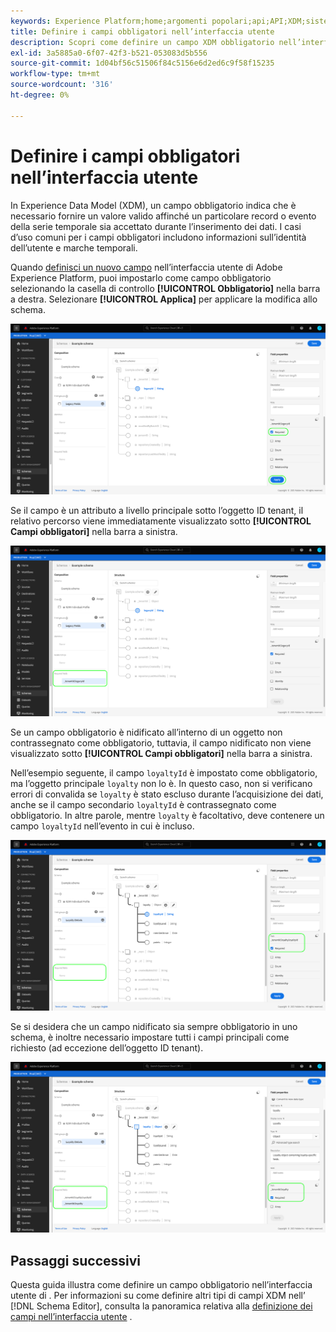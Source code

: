 ```yaml
---
keywords: Experience Platform;home;argomenti popolari;api;API;XDM;sistema XDM;modello dati esperienza;modello dati;ui;workspace;obbligatorio;campo;
title: Definire i campi obbligatori nell’interfaccia utente
description: Scopri come definire un campo XDM obbligatorio nell’interfaccia utente di Experience Platform.
exl-id: 3a5885a0-6f07-42f3-b521-053083d5b556
source-git-commit: 1d04bf56c51506f84c5156e6d2ed6c9f58f15235
workflow-type: tm+mt
source-wordcount: '316'
ht-degree: 0%

---
```


# Definire i campi obbligatori nell’interfaccia utente

In Experience Data Model (XDM), un campo obbligatorio indica che è necessario fornire un valore valido affinché un particolare record o evento della serie temporale sia accettato durante l’inserimento dei dati. I casi d’uso comuni per i campi obbligatori includono informazioni sull’identità dell’utente e marche temporali.

Quando [definisci un nuovo campo](./overview.md#define) nell’interfaccia utente di Adobe Experience Platform, puoi impostarlo come campo obbligatorio selezionando la casella di controllo **[!UICONTROL Obbligatorio]** nella barra a destra. Selezionare **[!UICONTROL Applica]** per applicare la modifica allo schema.

![Casella di controllo obbligatoria](../../images/ui/fields/required/root.png)

Se il campo è un attributo a livello principale sotto l’oggetto ID tenant, il relativo percorso viene immediatamente visualizzato sotto **[!UICONTROL Campi obbligatori]** nella barra a sinistra.

![Campo obbligatorio a livello di radice](../../images/ui/fields/required/applied.png)

Se un campo obbligatorio è nidificato all’interno di un oggetto non contrassegnato come obbligatorio, tuttavia, il campo nidificato non viene visualizzato sotto **[!UICONTROL Campi obbligatori]** nella barra a sinistra.

Nell’esempio seguente, il campo `loyaltyId` è impostato come obbligatorio, ma l’oggetto principale `loyalty` non lo è. In questo caso, non si verificano errori di convalida se `loyalty` è stato escluso durante l’acquisizione dei dati, anche se il campo secondario `loyaltyId` è contrassegnato come obbligatorio. In altre parole, mentre `loyalty` è facoltativo, deve contenere un campo `loyaltyId` nell’evento in cui è incluso.

![Campo obbligatorio nidificato](../../images/ui/fields/required/nested.png)

Se si desidera che un campo nidificato sia sempre obbligatorio in uno schema, è inoltre necessario impostare tutti i campi principali come richiesto (ad eccezione dell’oggetto ID tenant).

![Campi obbligatori padre e figlio](../../images/ui/fields/required/parent-and-child.png)

## Passaggi successivi

Questa guida illustra come definire un campo obbligatorio nell’interfaccia utente di . Per informazioni su come definire altri tipi di campi XDM nell’ [!DNL Schema Editor], consulta la panoramica relativa alla [definizione dei campi nell’interfaccia utente](./overview.md#special) .
